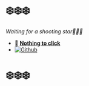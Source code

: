 # ❄️❄️❄️

_Waiting for a shooting star🌟🌟🌟_

- 🔮 **[Nothing to click](https://mhnaufal.github.io/)**
- [![Github](https://img.shields.io/badge/-Github-000?style=flat&logo=Github&logoColor=white)](https://github.com/mhnaufal)

# ❄️❄️❄️
